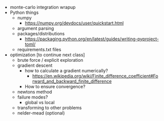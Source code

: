 * monte-carlo integration wrapup
* Python things
    * numpy
        * https://numpy.org/devdocs/user/quickstart.html
    * argument parsing
    * packages/distributions
        * https://packaging.python.org/en/latest/guides/writing-pyproject-toml/
    * requirements.txt files
* optimization [to continue next class]
    * brute force / explicit exploration
    * gradient descent
        * how to calculate a gradient numerically?
            * https://en.wikipedia.org/wiki/Finite_difference_coefficient#Forward_and_backward_finite_difference
        * How to ensure convergence?
    * newtons method
    * failure modes?
        * global vs local
    * transforming to other problems
    * nelder-mead (optional)
